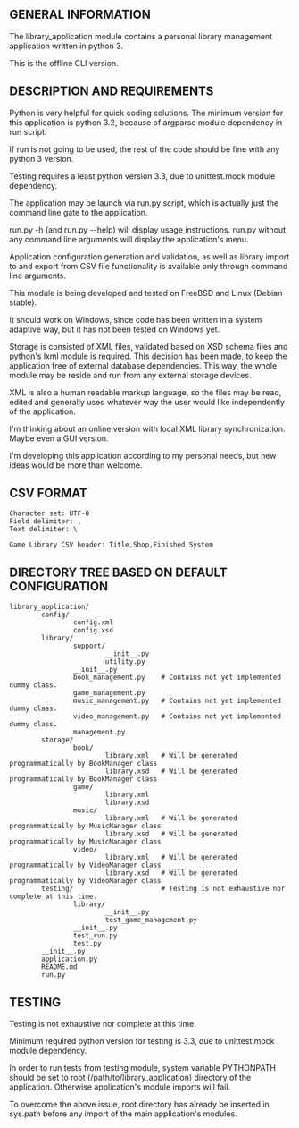 GENERAL INFORMATION
--------------------------------------------------------------------------------

The library_application module contains a personal library management application
written in python 3.

This is the offline CLI version.

DESCRIPTION AND REQUIREMENTS
--------------------------------------------------------------------------------

Python is very helpful for quick coding solutions.
The minimum version for this application is python 3.2, because of argparse module
dependency in run script.

If run is not going to be used, the rest of the code should be fine with any python
3 version.

Testing requires a least python version 3.3, due to unittest.mock module dependency.

The application may be launch via run.py script, which is actually just the command
line gate to the application.

run.py -h (and run.py --help) will display usage instructions.
run.py without any command line arguments will display the application's menu.

Application configuration generation and validation, as well as library import to
and export from CSV file functionality is available only through command line arguments.

This module is being developed and tested on FreeBSD and Linux (Debian stable).

It should work on Windows, since code has been written in a system adaptive way,
but it has not been tested on Windows yet.

Storage is consisted of XML files, validated based on XSD schema files and python's
lxml module is required. This decision has been made, to keep the application free
of external database dependencies. This way, the whole module may be reside and run
from any external storage devices.

XML is also a human readable markup language, so the files may be read, edited
and generally used whatever way the user would like independently of the application.

I'm thinking about an online version with local XML library synchronization. Maybe
even a GUI version.

I'm developing this application according to my personal needs, but new ideas would
be more than welcome.

CSV FORMAT
--------------------------------------------------------------------------------
```
Character set: UTF-8
Field delimiter: ,
Text delimiter: \

Game Library CSV header: Title,Shop,Finished,System
```
DIRECTORY TREE BASED ON DEFAULT CONFIGURATION
--------------------------------------------------------------------------------
```
library_application/
        config/
                config.xml
                config.xsd
        library/
                support/
                        __init__.py
                        utility.py
                __init__.py
                book_management.py    # Contains not yet implemented dummy class.
                game_management.py
                music_management.py   # Contains not yet implemented dummy class.
                video_management.py   # Contains not yet implemented dummy class.
                management.py
        storage/
                book/
                        library.xml   # Will be generated programmatically by BookManager class
                        library.xsd   # Will be generated programmatically by BookManager class
                game/
                        library.xml
                        library.xsd
                music/
                        library.xml   # Will be generated programmatically by MusicManager class
                        library.xsd   # Will be generated programmatically by MusicManager class
                video/
                        library.xml   # Will be generated programmatically by VideoManager class
                        library.xsd   # Will be generated programmatically by VideoManager class
        testing/                      # Testing is not exhaustive nor complete at this time.
                library/
                        __init__.py
                        test_game_management.py
                __init__.py
                test_run.py
                test.py
        __init__.py
        application.py
        README.md
        run.py
```
TESTING
--------------------------------------------------------------------------------
Testing is not exhaustive nor complete at this time.

Minimum required python version for testing is 3.3, due to unittest.mock module
dependency.

In order to run tests from testing module, system variable PYTHONPATH should be
set to root (/path/to/library_application) directory of the application.
Otherwise application's module imports will fail.

To overcome the above issue, root directory has already be inserted in sys.path
before any import of the main application's modules.
